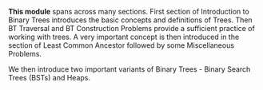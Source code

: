 **This module** spans across many sections. First section of Introduction to Binary Trees introduces the basic concepts and definitions of Trees. Then BT Traversal and BT Construction Problems provide a sufficient practice of working with trees. A very important concept is then introduced in the section of Least Common Ancestor followed by some Miscellaneous Problems.

We then introduce two important variants of Binary Trees - Binary Search Trees (BSTs) and Heaps.
